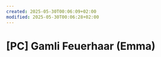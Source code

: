 ```yaml
---
created: 2025-05-30T00:06:09+02:00
modified: 2025-05-30T00:06:28+02:00
---
```


# [PC] Gamli Feuerhaar (Emma)

